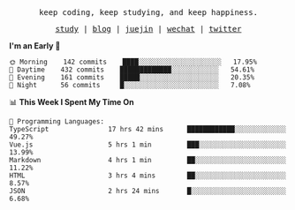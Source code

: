 <p align="center">
  <samp>
    <span>keep coding, keep studying, and keep happiness.</span>
  </samp>
</p>

<p align="center">
  <samp>
    <a href="https://github.com/ouduidui/fe-study">study</a> |
    <a href="https://ouduidui.cn">blog</a>  |
    <a href="https://juejin.cn/user/4309700183594366">juejin</a> |
    <a href="https://user-images.githubusercontent.com/54696834/165071004-6509e3f2-90c3-448c-9d92-3da42b0c2021.jpeg">wechat</a> |
    <a href="https://twitter.com/ouduidui">twitter</a>
  </samp>
</p>

<!--START_SECTION:waka-->
**I'm an Early 🐤** 

```text
🌞 Morning    142 commits    ████░░░░░░░░░░░░░░░░░░░░░   17.95% 
🌆 Daytime    432 commits    █████████████░░░░░░░░░░░░   54.61% 
🌃 Evening    161 commits    █████░░░░░░░░░░░░░░░░░░░░   20.35% 
🌙 Night      56 commits     █░░░░░░░░░░░░░░░░░░░░░░░░   7.08%

```


📊 **This Week I Spent My Time On** 

```text
💬 Programming Languages: 
TypeScript               17 hrs 42 mins      ████████████░░░░░░░░░░░░░   49.27% 
Vue.js                   5 hrs 1 min         ███░░░░░░░░░░░░░░░░░░░░░░   13.99% 
Markdown                 4 hrs 1 min         ██░░░░░░░░░░░░░░░░░░░░░░░   11.22% 
HTML                     3 hrs 4 mins        ██░░░░░░░░░░░░░░░░░░░░░░░   8.57% 
JSON                     2 hrs 24 mins       █░░░░░░░░░░░░░░░░░░░░░░░░   6.68%

```


<!--END_SECTION:waka-->
